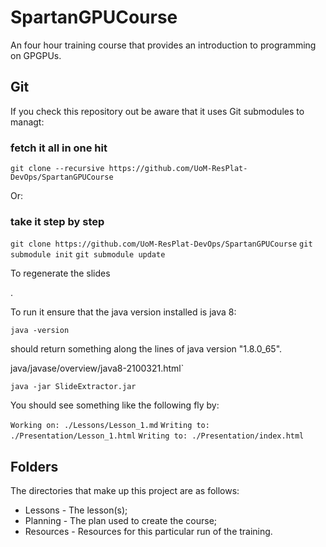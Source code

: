# SpartanGPUCourse

An four hour training course that provides an introduction to programming on GPGPUs.

## Git

If you check this repository out be aware that it uses Git submodules to managt:

### fetch it all in one hit
`git clone --recursive https://github.com/UoM-ResPlat-DevOps/SpartanGPUCourse`

Or:

### take it step by step
`git clone https://github.com/UoM-ResPlat-DevOps/SpartanGPUCourse`
`git submodule init`
`git submodule update`

To regenerate the slides

.

To run it ensure that the java version installed is java 8:

`java -version`

should return something along the lines of java version "1.8.0_65".

java/javase/overview/java8-2100321.html`


`java -jar SlideExtractor.jar`

You should see something like the following fly by:

`Working on: ./Lessons/Lesson_1.md`
`Writing to: ./Presentation/Lesson_1.html`
`Writing to: ./Presentation/index.html`

## Folders

The directories that make up this project are as follows:

* Lessons - The lesson(s);
* Planning - The plan used to create the course;
* Resources - Resources for this particular run of the training.





